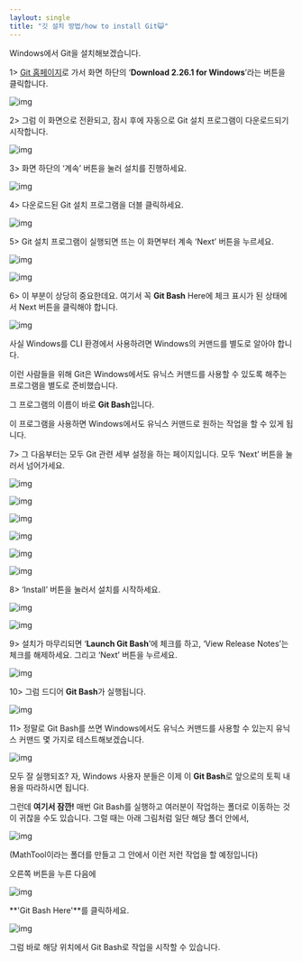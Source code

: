 ```yaml
---
laylout: single
title: "깃 설치 방법/how to install Git😺"
---
```


Windows에서 Git을 설치해보겠습니다.

1> [Git 홈페이지](https://git-scm.com/)로 가서 화면 하단의 ‘**Download 2.26.1 for Windows**’라는 버튼을 클릭합니다.



![img](https://blog.kakaocdn.net/dn/bwQQuH/btreMDqjeCn/03ZQOx1OICegxA1kxBVPik/img.png)



2> 그럼 이 화면으로 전환되고, 잠시 후에 자동으로 Git 설치 프로그램이 다운로드되기 시작합니다.



![img](https://blog.kakaocdn.net/dn/Vvcdc/btreLgblott/Cwss8rLAW07pKWtSILHdh1/img.png)



3> 화면 하단의 ‘계속’ 버튼을 눌러 설치를 진행하세요. 



![img](https://blog.kakaocdn.net/dn/cq4Eo9/btreTH6iCQh/RbEegjpukwyVA1dlaFlaoK/img.png)



4> 다운로드된 Git 설치 프로그램을 더블 클릭하세요. 



![img](https://blog.kakaocdn.net/dn/m5p9p/btreLLhOIPD/Ttk9snC9nLkFnNcaJIL701/img.png)



5> Git 설치 프로그램이 실행되면 뜨는 이 화면부터 계속 ‘Next’ 버튼을 누르세요. 



![img](https://blog.kakaocdn.net/dn/T2KVT/btreMDRpzVb/uO2C2M6CmYAsIhqvTx3491/img.png)



 



![img](https://blog.kakaocdn.net/dn/bZMPCS/btreRS1i3Rd/AnE1jutAckf7m7hwoWzDA0/img.png)



6> 이 부분이 상당히 중요한데요. 여기서 꼭 **Git Bash** Here에 체크 표시가 된 상태에서 Next 버튼을 클릭해야 합니다. 



![img](https://blog.kakaocdn.net/dn/bR2V4b/btreMCEXtkD/nYQyEYQ8sXCpptKj5lxWi0/img.png)



사실 Windows를 CLI 환경에서 사용하려면 Windows의 커맨드를 별도로 알아야 합니다.



이런 사람들을 위해 Git은 Windows에서도 유닉스 커맨드를 사용할 수 있도록 해주는 프로그램을 별도로 준비했습니다.

그 프로그램의 이름이 바로 **Git Bash**입니다.

이 프로그램을 사용하면 Windows에서도 유닉스 커맨드로 원하는 작업을 할 수 있게 됩니다. 

7> 그 다음부터는 모두 Git 관련 세부 설정을 하는 페이지입니다. 모두 ‘Next’ 버튼을 눌러서 넘어가세요. 



![img](https://blog.kakaocdn.net/dn/bbWmTc/btreKk6mM6N/wDo8RtswKH6YqVEIxwadr1/img.png)

![img](https://blog.kakaocdn.net/dn/VsAeh/btreRSfV2u0/bgbiKum0zxyuQXFbsXH65k/img.png)

![img](https://blog.kakaocdn.net/dn/dF2anN/btreLLWpRTF/TwQ8WzHo4lZjPKP5rkD8g0/img.png)



 



![img](https://blog.kakaocdn.net/dn/S0OIV/btreLJ5pJV8/zfZrwGDyoKsHsB8GcX6WWk/img.png)

![img](https://blog.kakaocdn.net/dn/bK3YzQ/btreTIjQbJ7/vdPufhbD3Kop5jOJFkeQ10/img.png)

![img](https://blog.kakaocdn.net/dn/HLSrl/btreKkL3GdI/07wlreTpLp05MD5qtTQM5k/img.png)



8> ‘Install’ 버튼을 눌러서 설치를 시작하세요. 



![img](https://blog.kakaocdn.net/dn/dwnhu6/btreMCSumUO/7iH8Ca6G45kK7GRnzpkrkk/img.png)

![img](https://blog.kakaocdn.net/dn/cppr2i/btreKI0d8lD/C0NuCtKF97yoKirfum9cL1/img.png)



9> 설치가 마무리되면 ‘**Launch Git Bash**’에 체크를 하고, ‘View Release Notes’는 체크를 해제하세요. 그리고 ‘Next’ 버튼을 누르세요. 



![img](https://blog.kakaocdn.net/dn/cAhExp/btreRTlCvwZ/j2RKQpmy2MwC4KgxbI86Q1/img.png)



10> 그럼 드디어 **Git Bash**가 실행됩니다. 



![img](https://blog.kakaocdn.net/dn/D9eaU/btreRS1i3SQ/Ogpw491u21WZpF2TAtf5S0/img.png)



11> 정말로 Git Bash를 쓰면 Windows에서도 유닉스 커맨드를 사용할 수 있는지 유닉스 커맨드 몇 가지로 테스트해보겠습니다. 



![img](https://blog.kakaocdn.net/dn/7VpBW/btreTJbY94w/ca4Leq06hf9TSW8vzxk6uk/img.png)



모두 잘 실행되죠? 자, Windows 사용자 분들은 이제 이 **Git Bash**로 앞으로의 토픽 내용을 따라하시면 됩니다.

그런데 **여기서 잠깐!** 매번 Git Bash를 실행하고 여러분이 작업하는 폴더로 이동하는 것이 귀찮을 수도 있습니다. 그럴 때는 아래 그림처럼 일단 해당 폴더 안에서,



![img](https://blog.kakaocdn.net/dn/IeZoB/btreTIqBah5/2voNi7h1e81SVdmynNEjxK/img.png)



(MathTool이라는 폴더를 만들고 그 안에서 이런 저런 작업을 할 예정입니다)

오른쪽 버튼을 누른 다음에



![img](https://blog.kakaocdn.net/dn/V90wj/btreRSNL1Jt/Iem0JTJv5sakNYMcj4Ydh0/img.png)



**'Git Bash Here'**를 클릭하세요.



![img](https://blog.kakaocdn.net/dn/boUsCv/btreRTsnylk/cDPcOdmrpHYN5ecrg5SWYk/img.png)



그럼 바로 해당 위치에서 Git Bash로 작업을 시작할 수 있습니다.


